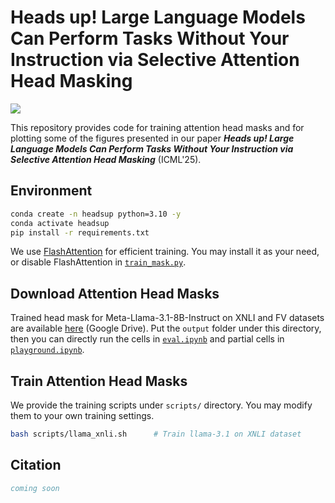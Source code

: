 # Heads up! Large Language Models Can Perform Tasks Without Your Instruction via Selective Attention Head Masking

![](https://i.imgur.com/8E0ZiSb.png)

This repository provides code for training attention head masks and for plotting some of the figures presented in our paper ***Heads up! Large Language Models Can Perform Tasks Without Your Instruction via Selective Attention Head Masking*** (ICML'25).

## Environment
```bash
conda create -n headsup python=3.10 -y
conda activate headsup
pip install -r requirements.txt
```
We use [FlashAttention](https://github.com/Dao-AILab/flash-attention) for efficient training. You may install it as your need, or disable FlashAttention in [`train_mask.py`](train_mask.py).

## Download Attention Head Masks
Trained head mask for Meta-Llama-3.1-8B-Instruct on XNLI and FV datasets are available [here](https://drive.google.com/drive/folders/1tysu3InFFQC9xhCRhOcZCDl1WMYVg-7E?usp=sharing) (Google Drive). Put the `output` folder under this directory, then you can directly run the cells in [`eval.ipynb`](eval.ipynb) and partial cells in [`playground.ipynb`](playground.ipynb).

## Train Attention Head Masks
We provide the training scripts under `scripts/` directory. You may modify them to your own training settings.

```bash
bash scripts/llama_xnli.sh      # Train llama-3.1 on XNLI dataset
```

## Citation
```bibtex
coming soon
```